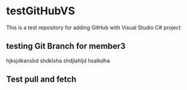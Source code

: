 # testGitHubVS
This is a test repository for adding GitHub with Visual Studio C# project



## testing Git Branch for member3
hjksjdkansbd shdklsha  shdjlahljd  hsalkdha 

## Test pull and fetch

